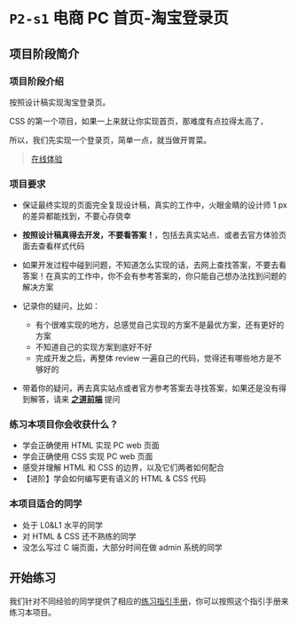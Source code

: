 # `P2-s1` 电商 PC 首页-淘宝登录页

## 项目阶段简介

### 项目阶段介绍

按照设计稿实现淘宝登录页。

CSS 的第一个项目，如果一上来就让你实现首页，那难度有点拉得太高了，

所以，我们先实现一个登录页，简单一点，就当做开胃菜。

> [在线体验](https://zhidaofe.github.io/P2-E-commerce-home-page/s1/index.html)

### 项目要求

- 保证最终实现的页面完全复现设计稿，真实的工作中，火眼金睛的设计师 1 px 的差异都能找到，不要心存侥幸
- **按照设计稿真得去开发，不要看答案！**，包括去真实站点、或者去官方体验页面去查看样式代码
- 如果开发过程中碰到问题，不知道怎么实现的话，去网上查找答案，不要去看答案！在真实的工作中，你不会有参考答案的，你只能自己想办法找到问题的解决方案
- 记录你的疑问，比如：
  - 有个很难实现的地方，总感觉自己实现的方案不是最优方案，还有更好的方案
  - 不知道自己的实现方案到底好不好
  - 完成开发之后，再整体 review 一遍自己的代码，觉得还有哪些地方是不够好的

- 带着你的疑问，再去真实站点或者官方参考答案去寻找答案，如果还是没有得到解答，请来 [**之道前端**](https://kcnrozgf41zs.feishu.cn/wiki/PBj0w5rjUiEWVgktZE0caKOunNc) 提问

### 练习本项目你会收获什么？

- 学会正确使用 HTML 实现 PC web 页面
- 学会正确使用 CSS 实现 PC web 页面
- 感受并理解 HTML 和 CSS 的边界，以及它们两者如何配合
- 【进阶】学会如何编写更有语义的 HTML & CSS 代码

### 本项目适合的同学

- 处于 L0&L1 水平的同学
- 对 HTML & CSS 还不熟练的同学
- 没怎么写过 C 端页面，大部分时间在做 admin 系统的同学

## 开始练习

我们针对不同经验的同学提供了相应的[练习指引手册](https://kcnrozgf41zs.feishu.cn/wiki/An7GwvUQrirdvdkJdQ9c4q3Rndd)，你可以按照这个指引手册来练习本项目。


